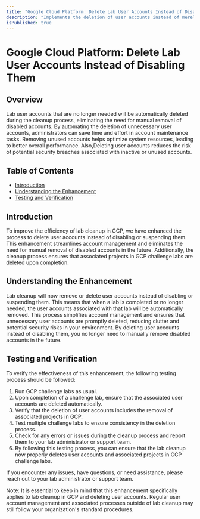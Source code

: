```yaml
---
title: "Google Cloud Platform: Delete Lab User Accounts Instead of Disabling Them"
description: "Implements the deletion of user accounts instead of merely disabling or suspending them."
isPublished: true
---
```


# Google Cloud Platform: Delete Lab User Accounts Instead of Disabling Them

## Overview

Lab user accounts that are no longer needed will be automatically deleted during the cleanup process, eliminating the need for manual removal of disabled accounts. By automating the deletion of unnecessary user accounts, administrators can save time and effort in account maintenance tasks.
Removing unused accounts helps optimize system resources, leading to better overall performance. Also,Deleting user accounts reduces the risk of potential security breaches associated with inactive or unused accounts.

## Table of Contents

- [Introduction](#introduction)
- [Understanding the Enhancement](#understanding-the-enhancement)
- [Testing and Verification](#testing-and-verification)

## Introduction

To improve the efficiency of lab cleanup in GCP, we have enhanced the process to delete user accounts instead of disabling or suspending them. This enhancement streamlines account management and eliminates the need for manual removal of disabled accounts in the future. Additionally, the cleanup process ensures that associated projects in GCP challenge labs are deleted upon completion.

## Understanding the Enhancement

Lab cleanup will now remove or delete user accounts instead of disabling or suspending them. This means that when a lab is completed or no longer needed, the user accounts associated with that lab will be automatically removed. This process simplifies account management and ensures that unnecessary user accounts are promptly deleted, reducing clutter and potential security risks in your environment. By deleting user accounts instead of disabling them, you no longer need to manually remove disabled accounts in the future.

## Testing and Verification

To verify the effectiveness of this enhancement, the following testing process should be followed:

1.  Run GCP challenge labs as usual.
1.  Upon completion of a challenge lab, ensure that the associated user accounts are deleted automatically.
1.  Verify that the deletion of user accounts includes the removal of associated projects in GCP.
1.  Test multiple challenge labs to ensure consistency in the deletion process.
1.  Check for any errors or issues during the cleanup process and report them to your lab administrator or support team.
1.  By following this testing process, you can ensure that the lab cleanup now properly deletes user accounts and associated projects in GCP challenge labs.

If you encounter any issues, have questions, or need assistance, please reach out to your lab administrator or support team.

Note: It is essential to keep in mind that this enhancement specifically applies to lab cleanup in GCP and deleting user accounts. Regular user account management and associated processes outside of lab cleanup may still follow your organization's standard procedures.
